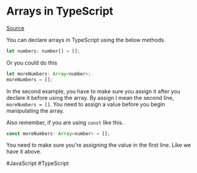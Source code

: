 # Arrays in TypeScript

[Source](https://www.tutorialsteacher.com/typescript/typescript-array)

You can declare arrays in TypeScript using the below methods.

```javascript
let numbers: number[] = [];
```

Or you could do this

```javascript
let moreNumbers: Array<number>;
moreNumbers = [];
```

In the second example, you have to make sure you assign it after you declare it before using the array. By assign I mean the second line, `moreNumbers = []`. You need to assign a value before you begin manipulating the array.

Also remember, if you are using `const` like this.

```javascript
const moreNumbers: Array<number> = [];
```

You need to make sure you're assigning the value in the first line. Like we have it above.

#JavaScript
	#TypeScript